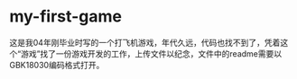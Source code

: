 # my-first-game

这是我04年刚毕业时写的一个打飞机游戏，年代久远，代码也找不到了，凭着这个“游戏”找了一份游戏开发的工作，上传文件以纪念，文件中的readme需要以GBK18030编码格式打开。